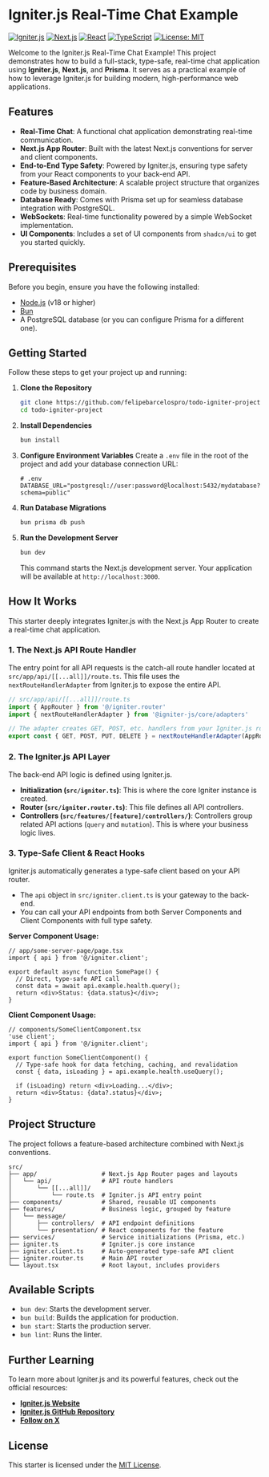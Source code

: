 # Igniter.js Real-Time Chat Example

[![Igniter.js](https://img.shields.io/badge/Igniter.js-v1-blue.svg)](https://igniterjs.com/)
[![Next.js](https://img.shields.io/badge/Next.js-14-blue.svg)](https://nextjs.org/)
[![React](https://img.shields.io/badge/React-18-blue.svg)](https://reactjs.org/)
[![TypeScript](https://img.shields.io/badge/TypeScript-5.0%2B-blue.svg)](https://www.typescriptlang.org/)
[![License: MIT](https://img.shields.io/badge/License-MIT-yellow.svg)](https://opensource.org/licenses/MIT)

Welcome to the Igniter.js Real-Time Chat Example! This project demonstrates how to build a full-stack, type-safe, real-time chat application using **Igniter.js**, **Next.js**, and **Prisma**. It serves as a practical example of how to leverage Igniter.js for building modern, high-performance web applications.

## Features

-   **Real-Time Chat**: A functional chat application demonstrating real-time communication.
-   **Next.js App Router**: Built with the latest Next.js conventions for server and client components.
-   **End-to-End Type Safety**: Powered by Igniter.js, ensuring type safety from your React components to your back-end API.
-   **Feature-Based Architecture**: A scalable project structure that organizes code by business domain.
-   **Database Ready**: Comes with Prisma set up for seamless database integration with PostgreSQL.
-   **WebSockets**: Real-time functionality powered by a simple WebSocket implementation.
-   **UI Components**: Includes a set of UI components from `shadcn/ui` to get you started quickly.

## Prerequisites

Before you begin, ensure you have the following installed:

-   [Node.js](https://nodejs.org/en) (v18 or higher)
-   [Bun](https://bun.sh/)
-   A PostgreSQL database (or you can configure Prisma for a different one).

## Getting Started

Follow these steps to get your project up and running:

1.  **Clone the Repository**
    ```bash
    git clone https://github.com/felipebarcelospro/todo-igniter-project.git
    cd todo-igniter-project
    ```

2.  **Install Dependencies**
    ```bash
    bun install
    ```

3.  **Configure Environment Variables**
    Create a `.env` file in the root of the project and add your database connection URL:

    ```env
    # .env
    DATABASE_URL="postgresql://user:password@localhost:5432/mydatabase?schema=public"
    ```

4.  **Run Database Migrations**
    ```bash
    bun prisma db push
    ```

5.  **Run the Development Server**
    ```bash
    bun dev
    ```
    This command starts the Next.js development server. Your application will be available at `http://localhost:3000`.

## How It Works

This starter deeply integrates Igniter.js with the Next.js App Router to create a real-time chat application.

### 1. The Next.js API Route Handler

The entry point for all API requests is the catch-all route handler located at `src/app/api/[[...all]]/route.ts`. This file uses the `nextRouteHandlerAdapter` from Igniter.js to expose the entire API.

```typescript
// src/app/api/[[...all]]/route.ts
import { AppRouter } from '@/igniter.router'
import { nextRouteHandlerAdapter } from '@igniter-js/core/adapters'

// The adapter creates GET, POST, etc. handlers from your Igniter.js router.
export const { GET, POST, PUT, DELETE } = nextRouteHandlerAdapter(AppRouter)
```

### 2. The Igniter.js API Layer

The back-end API logic is defined using Igniter.js.

-   **Initialization (`src/igniter.ts`)**: This is where the core Igniter instance is created.
-   **Router (`src/igniter.router.ts`)**: This file defines all API controllers.
-   **Controllers (`src/features/[feature]/controllers/`)**: Controllers group related API actions (`query` and `mutation`). This is where your business logic lives.

### 3. Type-Safe Client & React Hooks

Igniter.js automatically generates a type-safe client based on your API router.

-   The `api` object in `src/igniter.client.ts` is your gateway to the back-end.
-   You can call your API endpoints from both Server Components and Client Components with full type safety.

**Server Component Usage:**

```tsx
// app/some-server-page/page.tsx
import { api } from '@/igniter.client';

export default async function SomePage() {
  // Direct, type-safe API call
  const data = await api.example.health.query();
  return <div>Status: {data.status}</div>;
}
```

**Client Component Usage:**

```tsx
// components/SomeClientComponent.tsx
'use client';
import { api } from '@/igniter.client';

export function SomeClientComponent() {
  // Type-safe hook for data fetching, caching, and revalidation
  const { data, isLoading } = api.example.health.useQuery();

  if (isLoading) return <div>Loading...</div>;
  return <div>Status: {data?.status}</div>;
}
```

## Project Structure

The project follows a feature-based architecture combined with Next.js conventions.

```
src/
├── app/                  # Next.js App Router pages and layouts
│   └── api/              # API route handlers
│       └── [[...all]]/
│           └── route.ts  # Igniter.js API entry point
├── components/           # Shared, reusable UI components
├── features/             # Business logic, grouped by feature
│   └── message/
│       ├── controllers/  # API endpoint definitions
│       └── presentation/ # React components for the feature
├── services/             # Service initializations (Prisma, etc.)
├── igniter.ts            # Igniter.js core instance
├── igniter.client.ts     # Auto-generated type-safe API client
├── igniter.router.ts     # Main API router
└── layout.tsx            # Root layout, includes providers
```

## Available Scripts

-   `bun dev`: Starts the development server.
-   `bun build`: Builds the application for production.
-   `bun start`: Starts the production server.
-   `bun lint`: Runs the linter.

## Further Learning

To learn more about Igniter.js and its powerful features, check out the official resources:

-   **[Igniter.js Website](https://igniterjs.com/)**
-   **[Igniter.js GitHub Repository](https://github.com/felipebarcelospro/igniter-js)**
-   **[Follow on X](https://x.com/IgniterJs)**

## License

This starter is licensed under the [MIT License](LICENSE).